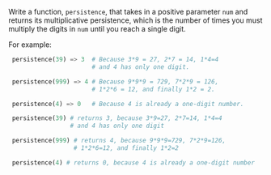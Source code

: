 Write a function, `persistence`, that takes in a positive parameter `num` and returns its multiplicative persistence, 
which is the number of times you must multiply the digits in `num` until you reach a single digit.

For example:

```python
 persistence(39) => 3  # Because 3*9 = 27, 2*7 = 14, 1*4=4
                       # and 4 has only one digit.

 persistence(999) => 4 # Because 9*9*9 = 729, 7*2*9 = 126,
                       # 1*2*6 = 12, and finally 1*2 = 2.

 persistence(4) => 0   # Because 4 is already a one-digit number.
```
```python
 persistence(39) # returns 3, because 3*9=27, 2*7=14, 1*4=4
                 # and 4 has only one digit

 persistence(999) # returns 4, because 9*9*9=729, 7*2*9=126,
                  # 1*2*6=12, and finally 1*2=2

 persistence(4) # returns 0, because 4 is already a one-digit number
```